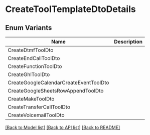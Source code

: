 # CreateToolTemplateDtoDetails

## Enum Variants

| Name | Description |
|---- | -----|
| CreateDtmfToolDto |  |
| CreateEndCallToolDto |  |
| CreateFunctionToolDto |  |
| CreateGhlToolDto |  |
| CreateGoogleCalendarCreateEventToolDto |  |
| CreateGoogleSheetsRowAppendToolDto |  |
| CreateMakeToolDto |  |
| CreateTransferCallToolDto |  |
| CreateVoicemailToolDto |  |

[[Back to Model list]](../README.md#documentation-for-models) [[Back to API list]](../README.md#documentation-for-api-endpoints) [[Back to README]](../README.md)


